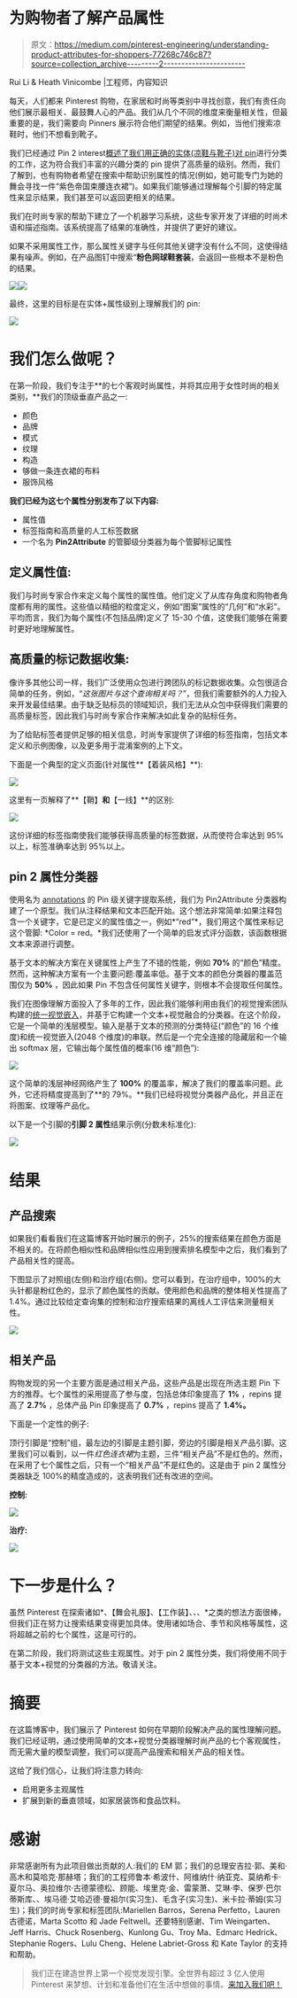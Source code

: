# 为购物者了解产品属性

> 原文：<https://medium.com/pinterest-engineering/understanding-product-attributes-for-shoppers-77268c746c87?source=collection_archive---------2----------------------->

Rui Li & Heath Vinicombe |工程师，内容知识

每天，人们都来 Pinterest 购物，在家居和时尚等类别中寻找创意，我们有责任向他们展示最相关、最鼓舞人心的产品。我们从几个不同的维度来衡量相关性，但最重要的是，我们需要向 Pinners 展示符合他们期望的结果。例如，当他们搜索凉鞋时，他们不想看到靴子。

我们已经通过 Pin 2 interest[概述了我们用正确的实体(凉鞋与靴子)对 pin](/pinterest-engineering/pin2interest-a-scalable-system-for-content-classification-41a586675ee7)进行分类的工作，这为符合我们丰富的兴趣分类的 pin 提供了高质量的级别。然而，我们了解到，也有购物者希望在搜索中帮助识别属性的情况(例如，她可能专门为她的舞会寻找一件“紫色帝国束腰连衣裙”)。如果我们能够通过理解每个引脚的特定属性来显示结果，我们甚至可以返回更相关的结果。

我们在时尚专家的帮助下建立了一个机器学习系统，这些专家开发了详细的时尚术语和描述指南。该系统提高了结果的准确性，并提供了更好的建议。

如果不采用属性工作，那么属性关键字与任何其他关键字没有什么不同，这使得结果有噪声。例如，在产品图钉中搜索“**粉色网球鞋套装**，会返回一些根本不是粉色的结果。

![](img/f87fc37a81d4de34c6539ec6d7681570.png)![](img/0bd6e9ec8c9dc4fe5aeaa0528eb6b4b9.png)

最终，这里的目标是在实体+属性级别上理解我们的 pin:

![](img/afe54a61fa1fa13316c853aaffeba16d.png)

# 我们怎么做呢？

在第一阶段，我们专注于**的七个客观时尚属性，并将其应用于女性时尚的相关类别，**我们的顶级垂直产品之一:

*   颜色
*   品牌
*   模式
*   纹理
*   构造
*   够做一条连衣裙的布料
*   服饰风格

**我们已经为这七个属性分别发布了以下内容:**

*   属性值
*   标签指南和高质量的人工标签数据
*   一个名为 **Pin2Attribute** 的管脚级分类器为每个管脚标记属性

## 定义属性值:

我们与时尚专家合作来定义每个属性的属性值。他们定义了从库存角度和购物者角度都有用的属性。这些值以精细的粒度定义，例如“图案”属性的“几何”和“水彩”。平均而言，我们为每个属性(不包括品牌)定义了 15-30 个值，这使我们能够在需要时更好地理解属性。

## 高质量的标记数据收集:

像许多其他公司一样，我们广泛使用众包进行跨团队的标记数据收集。众包很适合简单的任务，例如，“*这张图片与这个查询相关吗？*”，但我们需要额外的人力投入来开发最佳结果。由于缺乏贴标员的领域知识，我们无法从众包中获得我们需要的高质量标签，因此我们与时尚专家合作来解决如此复杂的贴标任务。

为了给贴标签者提供足够的相关信息，时尚专家提供了详细的标签指南，包括文本定义和示例图像，以及更多用于混淆案例的上下文。

下面是一个典型的定义页面(针对属性**【着装风格】**):

![](img/71053402207faf1e1dcd0ff8a31b5c70.png)

这里有一页解释了**【鞘】**和**【一线】**的区别:

![](img/00b0f72fd587c24aa1639cd541c2f3f6.png)

这份详细的标签指南使我们能够获得高质量的标签数据，从而使符合率达到 95%以上，标签准确率达到 95%以上。

## pin 2 属性分类器

使用名为 [annotations](/pinterest-engineering/understanding-pins-through-keyword-extraction-40cf94214c18) 的 Pin 级关键字提取系统，我们为 Pin2Attribute 分类器构建了一个原型。我们从注释结果和文本匹配开始。这个想法非常简单:如果注释包含一个关键字，它是已定义的属性值之一，例如*“red”*，我们用这个属性来标记这个管脚: *Color = red。*我们还使用了一个简单的启发式评分函数，该函数根据文本来源进行调整。

基于文本的解决方案在关键属性上产生了不错的性能，例如 **70%** 的“颜色”精度。然而，这种解决方案有一个主要问题:覆盖率低。基于文本的颜色分类器的覆盖范围仅为 **50%** ，因此如果 Pin 不包含任何属性关键字，则根本不会提取任何属性。

我们在图像理解方面投入了多年的工作，因此我们能够利用由我们的视觉搜索团队构建的[统一视觉嵌入](/pinterest-engineering/unifying-visual-embeddings-for-visual-search-at-pinterest-74ea7ea103f0)，并基于它构建一个文本+视觉融合的分类器。在这个阶段，它是一个简单的浅层模型。输入是基于文本的预测的分类特征(“颜色”的 16 个维度)和统一视觉嵌入(2048 个维度)的串联。然后是一个完全连接的隐藏层和一个输出 softmax 层，它输出每个属性值的概率(16 维“颜色”):

![](img/3cad4aaea4c2ad42f968e51600799942.png)

这个简单的浅层神经网络产生了 **100%** 的覆盖率，解决了我们的覆盖率问题。此外，它还将精度提高到了**的 79%。**我们已经将视觉分类器产品化，并且正在将图案、纹理等产品化。

以下是一个引脚的**引脚 2 属性**结果示例(分数未标准化):

![](img/2c9e5762211e473750a665f9cd967277.png)

# 结果

## 产品搜索

如果我们看看我们在这篇博客开始时展示的例子，25%的搜索结果在颜色方面是不相关的。在将颜色相似性和品牌相似性应用到搜索排名模型中之后，我们看到了产品相关性的提高。

下图显示了对照组(左侧)和治疗组(右侧)。您可以看到，在治疗组中，100%的大头针都是粉红色的，显示了颜色属性的贡献。使用颜色和品牌的整体相关性提高了 1.4%。通过比较给定查询集的控制和治疗搜索结果的离线人工评估来测量相关性。

![](img/54809c9eececed834ced8164169f2221.png)

## 相关产品

购物发现的另一个主要方面是通过相关产品，这些产品是出现在所选主题 Pin 下方的推荐。七个属性的采用提高了参与度，包括总体印象提高了 **1%** ，repins 提高了 **2.7%** ，总体产品 Pin 印象提高了 **0.7%** ，repins 提高了 **1.4%。**

下面是一个定性的例子:

顶行引脚是“控制”组，最左边的引脚是主题引脚，旁边的引脚是相关产品引脚。这里我们可以看到，以一件*红色连衣裙*为主题，三件“相关产品”不是红色的。然而，在采用了七个属性之后，只有一个“相关产品”不是红色的。这是由于 pin 2 属性分类器缺乏 100%的精度造成的，这表明我们还有改进的空间。

**控制:**

![](img/8639b9f5e8c152eb1d5d5d971f3114de.png)

**治疗:**

![](img/429381be9b3545eb29cce939c6697f0b.png)

# 下一步是什么？

虽然 Pinterest 在探索诸如*、【舞会礼服】、【工作装】、*、*、*之类的想法方面很棒，但我们正在努力让搜索结果变得更加具体。使用诸如场合、季节和风格等属性，这将超越之前的七个属性，这是可行的。

在第二阶段，我们将测试这些主观属性。对于 pin 2 属性分类，我们将使用不同于基于文本+视觉的分类器的方法。敬请关注。

# 摘要

在这篇博客中，我们展示了 Pinterest 如何在早期阶段解决产品的属性理解问题。我们已经证明，通过使用简单的文本+视觉分类器理解时尚产品的七个客观属性，而无需大量的模型调整，我们可以提高产品搜索和相关产品的相关性。

这给了我们信心，让我们将注意力转向:

*   启用更多主观属性
*   扩展到新的垂直领域，如家居装饰和食品饮料。

# 感谢

非常感谢所有为此项目做出贡献的人:我们的 EM 郭；我们的总理安吉拉·郭、美和·高木和莫哈克·那赫塔；我们的工程师鲁本·希波什、阿维纳什·纳亚克、莫纳希卡·夏尔马、奥拉维尔·古德蒙德松、顾能、埃里克·金、雷蒙萧、艾琳·李、保罗·巴尔蒂斯库、、埃马德·艾哈迈德·曼祖尔(实习生)、毛含子(实习生)、米卡拉·蒂姆(实习生)；我们的时尚专家和标签团队:Mariellen Barros，Serena Perfetto，Lauren 古德诺，Marta Scotto 和 Jade Feltwell。还要特别感谢、Tim Weingarten、Jeff Harris、Chuck Rosenberg、Kunlong Gu、Troy Ma、Edmarc Hedrick、Stephanie Rogers、Lulu Cheng、Helene Labriet-Gross 和 Kate Taylor 的支持和帮助。

> 我们正在建造世界上第一个视觉发现引擎。全世界有超过 3 亿人使用 Pinterest 来梦想、计划和准备他们在生活中想做的事情。[来加入我们吧！](https://careers.pinterest.com/careers)